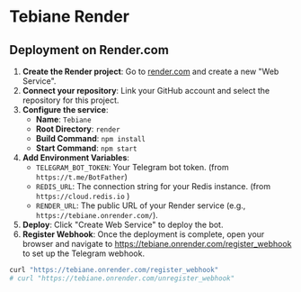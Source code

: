 # Tebiane Render

## Deployment on Render.com

1. **Create the Render project**: Go to [render.com](https://render.com) and create a new "Web Service".
2. **Connect your repository**: Link your GitHub account and select the repository for this project.
3. **Configure the service**:
    * **Name**: `Tebiane`
    * **Root Directory**: `render`
    * **Build Command**: `npm install`
    * **Start Command**: `npm start`
4. **Add Environment Variables**:
    * `TELEGRAM_BOT_TOKEN`: Your Telegram bot token. (from `https://t.me/BotFather`)
    * `REDIS_URL`: The connection string for your Redis instance. (from `https://cloud.redis.io` )
    * `RENDER_URL`: The public URL of your Render service (e.g., `https://tebiane.onrender.com/`).
5. **Deploy**: Click "Create Web Service" to deploy the bot.
6. **Register Webhook**: Once the deployment is complete, open your browser and navigate to <https://tebiane.onrender.com/register_webhook> to set up the Telegram webhook.  

 ```bash
 curl "https://tebiane.onrender.com/register_webhook"
 # curl "https://tebiane.onrender.com/unregister_webhook"
 ```
